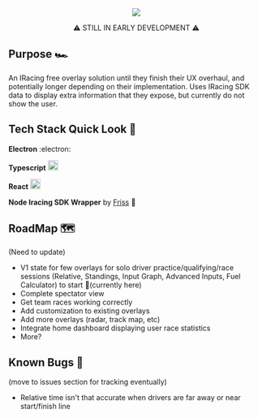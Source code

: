 <p align="center">
  <img src="https://github.com/user-attachments/assets/f43a361a-c7f2-4087-9acd-3a0558abddd0" alt"Race Vision Logo" />
</p>
<p align="center">
⚠️ STILL IN EARLY DEVELOPMENT ⚠️
</p>

## Purpose 🏎️
An IRacing free overlay solution until they finish their UX overhaul, and potentially longer depending on their implementation. Uses IRacing SDK data to display extra information that they expose, but currently do not show the user.

## Tech Stack Quick Look 🚀
**Electron** :electron:

**Typescript** <img src="https://github.com/user-attachments/assets/c0ba53ec-ce7d-435b-9264-0e941b7137c3" alt="ts-logo" height=20 width=20 />

**React** <img src="https://github.com/user-attachments/assets/0d25094a-74fd-480d-a0ca-4e8e78be4b9f" alt="react-logo" height=20 width=20 />

**Node Iracing SDK Wrapper** by [Friss](https://github.com/Friss/iracing-sdk-js) 🙏

## RoadMap 🗺️
(Need to update)
 - V1 state for few overlays for solo driver practice/qualifying/race sessions (Relative, Standings, Input Graph, Advanced Inputs, Fuel Calculator) to start 📌(currently here)
 - Complete spectator view
 - Get team races working correctly
 - Add customization to existing overlays
 - Add more overlays (radar, track map, etc)
 - Integrate home dashboard displaying user race statistics
 - More?

## Known Bugs 🐛
(move to issues section for tracking eventually)
 - Relative time isn't that accurate when drivers are far away or near start/finish line
